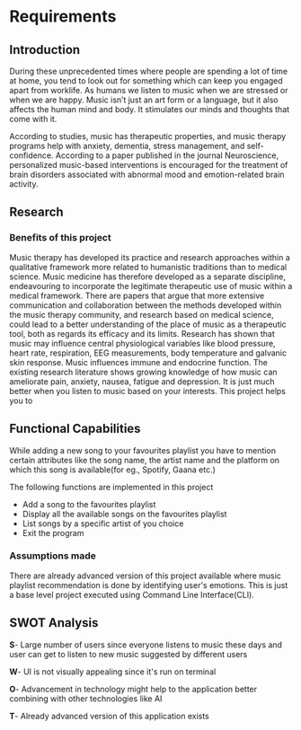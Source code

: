 # Requirements


## Introduction
 During these unprecedented times where people are spending a lot of time at home, you tend to look out for something which can keep you engaged apart from worklife. As humans we listen to music when we are stressed or when we are happy. Music isn’t just an art form or a language, but it also affects the human mind and body. It stimulates our minds and thoughts that come with it.

According to studies, music has therapeutic properties, and music therapy programs help with anxiety, dementia, stress management, and self-confidence. According to a paper published in the journal Neuroscience, personalized music-based interventions is encouraged for the treatment of brain disorders associated with abnormal mood and emotion-related brain activity.

## Research
### Benefits of this project

Music therapy has developed its practice and research approaches within a qualitative framework more related to humanistic traditions than to medical science. Music medicine has therefore developed as a separate discipline, endeavouring to incorporate the legitimate therapeutic use of music within a medical framework. There are papers that argue that more extensive communication and collaboration between the methods developed within the music therapy community, and research based on medical science, could lead to a better understanding of the place of music as a therapeutic tool, both as regards its efficacy and its limits. Research has shown that music may influence central physiological variables like blood pressure, heart rate, respiration, EEG measurements, body temperature and galvanic skin response. Music influences immune and endocrine function. The existing research literature shows growing knowledge of how music can ameliorate pain, anxiety, nausea, fatigue and depression. It is just much better when you listen to music based on your interests. This project helps you to 

## Functional Capabilities

While adding a new song to your favourites playlist you have to mention certain attributes like the song name, the artist name and the platform on which this song is available(for eg., Spotify, Gaana etc.) 

The following functions are implemented in this project
- Add a song to the favourites playlist
- Display all the available songs on the favourites playlist
- List songs by a specific artist of you choice
- Exit the program

### Assumptions made
There are already advanced version of this project available where music playlist recommendation is done by identifying user's emotions. This is just a base level project executed using Command Line Interface(CLI).

## SWOT Analysis

**S**- Large number of users since everyone listens to music these days and user can get to listen to new music suggested by different users

**W**- UI is not visually appealing since it's run on terminal

**O**- Advancement in technology might help to the application better combining with other technologies like AI

**T**- Already advanced version of this application exists
